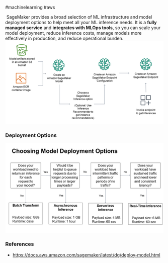 

#machinelearning #aws

 SageMaker provides a broad selection of ML infrastructure and model deployment options to help meet all your ML inference needs. It is a **fully managed service** and **integrates with MLOps tools**, so you can scale your model deployment, reduce inference costs, manage models more effectively in production, and reduce operational burden.
 ![Deployment workflow](../../figures/Deploy.png)


### Deployment Options


![](../../figures/Deploy-1.png)


### References

* https://docs.aws.amazon.com/sagemaker/latest/dg/deploy-model.html